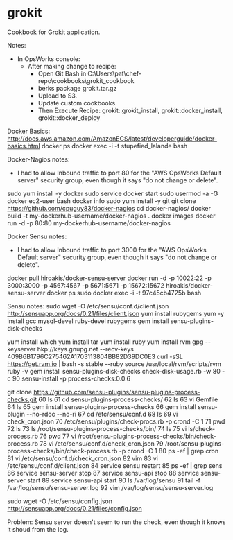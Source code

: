 # grokit

Cookbook for Grokit application.

Notes:
- In OpsWorks console:
  - After making change to recipe: 
    - Open Git Bash in C:\Users\pat\chef-repo\cookbooks\grokit_cookbook
    - berks package grokit.tar.gz
    - Upload to S3.
    - Update custom cookbooks.
    - Then Execute Recipe: grokit::grokit_install, grokit::docker_install, grokit::docker_deploy

Docker Basics:
http://docs.aws.amazon.com/AmazonECS/latest/developerguide/docker-basics.html
docker ps
docker exec -i -t stupefied_lalande bash

Docker-Nagios notes:
- I had to allow Inbound traffic to port 80 for the "AWS OpsWorks Default server" security group, even though it says "do not change or delete".

sudo yum install -y docker
sudo service docker start
sudo usermod -a -G docker ec2-user
bash
docker info
sudo yum install -y git
git clone https://github.com/cpuguy83/docker-nagios
cd docker-nagios/
docker build -t my-dockerhub-username/docker-nagios .
docker images
docker run -d -p 80:80 my-dockerhub-username/docker-nagios

Docker Sensu notes:
- I had to allow Inbound traffic to port 3000 for the "AWS OpsWorks Default server" security group, even though it says "do not change or delete".

docker pull hiroakis/docker-sensu-server
docker run -d -p 10022:22 -p 3000:3000 -p 4567:4567 -p 5671:5671 -p 15672:15672 hiroakis/docker-sensu-server
docker ps
sudo docker exec -i -t 97c45cb4725b bash

Sensu notes:
sudo wget -O /etc/sensu/conf.d/client.json http://sensuapp.org/docs/0.21/files/client.json
yum install rubygems
yum -y install gcc mysql-devel ruby-devel rubygems
gem install sensu-plugins-disk-checks

yum install which
yum install tar
yum install ruby
yum install rvm
gpg --keyserver hkp://keys.gnupg.net --recv-keys 409B6B1796C275462A1703113804BB82D39DC0E3
curl -sSL https://get.rvm.io | bash -s stable --ruby
source /usr/local/rvm/scripts/rvm
ruby -v
gem install sensu-plugins-disk-checks
check-disk-usage.rb -w 80 -c 90
sensu-install -p process-checks:0.0.6

git clone https://github.com/sensu-plugins/sensu-plugins-process-checks.git
   60  ls
   61  cd sensu-plugins-process-checks/
   62  ls
   63  vi Gemfile
   64  ls
   65  gem install sensu-plugins-process-checks
   66  gem install sensu-plugin --no-rdoc --no-ri
   67  cd /etc/sensu/conf.d
   68  ls
   69  vi check_cron.json
   70  /etc/sensu/plugins/check-procs.rb -p crond -C 1
   71  pwd
   72  ls
   73  ls /root/sensu-plugins-process-checks/bin/
   74  ls
   75  vi ls/check-process.rb
   76  pwd
   77  vi /root/sensu-plugins-process-checks/bin/check-process.rb
   78  vi /etc/sensu/conf.d/check_cron.json
   79  /root/sensu-plugins-process-checks/bin/check-process.rb -p crond -C 1
   80  ps -ef | grep cron
   81  vi /etc/sensu/conf.d/check_cron.json
   82  vim
   83  vi /etc/sensu/conf.d/client.json
   84  service sensu restart
   85  ps -ef | grep sens
   86  service sensu-server stop
   87  service sensu-api stop
   88  service sensu-server start
   89  service sensu-api start
   90  ls /var/log/sensu
   91  tail -f /var/log/sensu/sensu-server.log
   92  vim /var/log/sensu/sensu-server.log


sudo wget -O /etc/sensu/config.json http://sensuapp.org/docs/0.21/files/config.json

Problem: Sensu server doesn't seem to run the check, even though it knows it shoud from the log.
